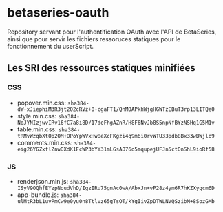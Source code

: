 # betaseries-oauth
Repository servant pour l'authentification OAuth avec l'API de BetaSeries, ainsi que pour servir les fichiers ressoruces statiques pour le fonctionnement du userScript.

## Les SRI des ressources statiques minifiées

### CSS
* popover.min.css:  `sha384-dW+xJiephiM3R3jt202cRVz+0+cgaFT1/QnM0APkhWjgHGWTzEBuT3rp13LITQe0`
* style.min.css:    `sha384-NoJYNIzjwvIRv16fC7a8i8D/17deFhgAZnR/H8F6NvJb8S5npNfBYzNSHq1G5M1v`
* table.min.css:    `sha384-tRMvWzqbXtOp2OM+OPoYpWVxHw8eXcFKgzi4q9m6i0rvWTU33pdb8Bx33wBWjlo9`
* comments.min.css: `sha384-eig26YGZxflZnwDXdK1FcWP3bYY31mLGsAO76o5mqupejUFJn5ctOnShL9ioRf58`

### JS
* renderjson.min.js: `sha384-ISyV9OQhfEYzpNqudVhD/IgzIRu75gnAc0wA/AbxJn+vP28z4ym6R7hKZXyqcm6D`
* app-bundle.js: `sha384-ulMtR3bL1uvPmCw9e0yu0n8Ttlvz65gTsOT/kYgIivZpDTWLNVQSzibM+8SozGMb`